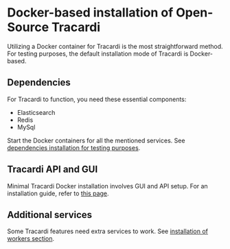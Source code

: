 # Docker-based installation of Open-Source Tracardi

Utilizing a Docker container for Tracardi is the most straightforward method. For testing purposes, the default
installation mode of Tracardi is Docker-based.

## Dependencies

For Tracardi to function, you need these essential components:

- Elasticsearch
- Redis
- MySql

Start the Docker containers for all the mentioned services. See [dependencies installation for testing purposes](../dependencies/index.md). 

## Tracardi API and GUI

Minimal Tracardi Docker installation involves GUI and API setup. For an installation guide, refer
to [this page](tracardi_with_docker.md).

## Additional services

Some Tracardi features need extra services to work. See [installation of workers section](../workers/installation.md).







